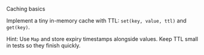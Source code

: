 Caching basics

Implement a tiny in-memory cache with TTL: `set(key, value, ttl)` and `get(key)`.

Hint: Use `Map` and store expiry timestamps alongside values. Keep TTL small in tests so they finish quickly.
